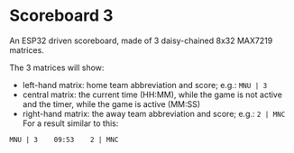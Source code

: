 # Scoreboard 3
An ESP32 driven scoreboard, made of 3 daisy-chained 8x32 MAX7219 matrices.

The 3 matrices will show:
* left-hand matrix: home team abbreviation and score; e.g.: `MNU | 3`
* central matrix: the current time (HH:MM), while the game is not active and the timer, while the game is active (MM:SS)
* right-hand matrix: the away team abbreviation and score; e.g.: `2 | MNC`
For a result similar to this:
```
MNU | 3    09:53    2 | MNC
```
